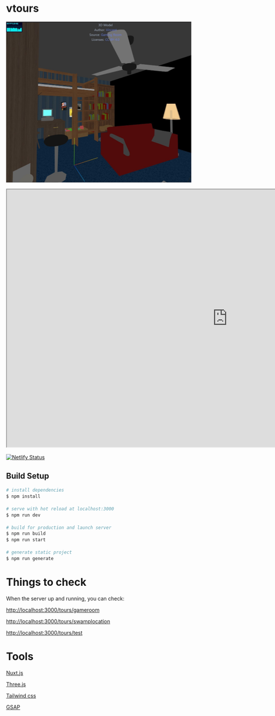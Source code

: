 # vtours

[![Game Room](https://raw.githubusercontent.com/SOKHUONG/VTour/master/static/img/gameroom.jpg)](https://usk-virtual-tour.netlify.app/)

<iframe src="https://usk-virtual-tour.netlify.app/tours/gameroom" style="width:1200px; height:700px;"></iframe>

[![Netlify Status](https://api.netlify.com/api/v1/badges/299761b8-d51d-4646-84be-ae62bfe0b636/deploy-status)](https://app.netlify.com/sites/usk-virtual-tour/deploys)

## Build Setup

```bash
# install dependencies
$ npm install

# serve with hot reload at localhost:3000
$ npm run dev

# build for production and launch server
$ npm run build
$ npm run start

# generate static project
$ npm run generate
```

# Things to check
 When the server up and running, you can check:

  [http://localhost:3000/tours/gameroom](http://localhost:3000/tours/gameroom)

  [http://localhost:3000/tours/swamplocation](http://localhost:3000/tours/swamplocation)

  [http://localhost:3000/tours/test](http://localhost:3000/tours/test)

# Tools

[Nuxt.js](https://nuxtjs.org)

[Three.js](https://threejs.org)

[Tailwind css](https://tailwindcss.com/)

[GSAP](https://greensock.com/gsap/)
